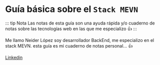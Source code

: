 # Guía básica sobre el `Stack MEVN` 

::: tip  Nota
Las notas de esta guía son una ayuda rápida y/o cuaderno de notas sobre las tecnologías
web en las que me especializo :+1:
::: 

Me llamo Neider López soy desarrollador BackEnd, me especializo en el stack MEVN. 
esta guía es mi cuaderno de notas personal... :+1:

[Linkedin](https://linkedin.com/in/neider-lópez-12440a227)